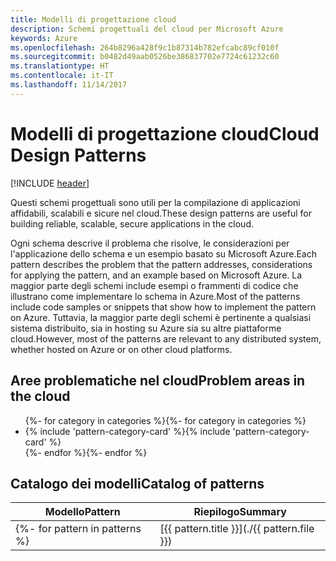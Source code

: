 ```yaml
---
title: Modelli di progettazione cloud
description: Schemi progettuali del cloud per Microsoft Azure
keywords: Azure
ms.openlocfilehash: 264b8296a428f9c1b87314b782efcabc89cf010f
ms.sourcegitcommit: b0482d49aab0526be386837702e7724c61232c60
ms.translationtype: HT
ms.contentlocale: it-IT
ms.lasthandoff: 11/14/2017
---
```

# <a name="cloud-design-patterns"></a><span data-ttu-id="78038-104">Modelli di progettazione cloud</span><span class="sxs-lookup"><span data-stu-id="78038-104">Cloud Design Patterns</span></span>

[!INCLUDE [header](../../_includes/header.md)]

<span data-ttu-id="78038-105">Questi schemi progettuali sono utili per la compilazione di applicazioni affidabili, scalabili e sicure nel cloud.</span><span class="sxs-lookup"><span data-stu-id="78038-105">These design patterns are useful for building reliable, scalable, secure applications in the cloud.</span></span>

<span data-ttu-id="78038-106">Ogni schema descrive il problema che risolve, le considerazioni per l'applicazione dello schema e un esempio basato su Microsoft Azure.</span><span class="sxs-lookup"><span data-stu-id="78038-106">Each pattern describes the problem that the pattern addresses, considerations for applying the pattern, and an example based on Microsoft Azure.</span></span> <span data-ttu-id="78038-107">La maggior parte degli schemi include esempi o frammenti di codice che illustrano come implementare lo schema in Azure.</span><span class="sxs-lookup"><span data-stu-id="78038-107">Most of the patterns include code samples or snippets that show how to implement the pattern on Azure.</span></span> <span data-ttu-id="78038-108">Tuttavia, la maggior parte degli schemi è pertinente a qualsiasi sistema distribuito, sia in hosting su Azure sia su altre piattaforme cloud.</span><span class="sxs-lookup"><span data-stu-id="78038-108">However, most of the patterns are relevant to any distributed system, whether hosted on Azure or on other cloud platforms.</span></span>

## <a name="problem-areas-in-the-cloud"></a><span data-ttu-id="78038-109">Aree problematiche nel cloud</span><span class="sxs-lookup"><span data-stu-id="78038-109">Problem areas in the cloud</span></span>

<ul id="categories" class="panel">
<span data-ttu-id="78038-110">{%- for category in categories %}</span><span class="sxs-lookup"><span data-stu-id="78038-110">{%- for category in categories %}</span></span>
    <li>
    <span data-ttu-id="78038-111">{% include 'pattern-category-card' %}</span><span class="sxs-lookup"><span data-stu-id="78038-111">{% include 'pattern-category-card' %}</span></span>
    </li>
<span data-ttu-id="78038-112">{%- endfor %}</span><span class="sxs-lookup"><span data-stu-id="78038-112">{%- endfor %}</span></span>
</ul>

## <a name="catalog-of-patterns"></a><span data-ttu-id="78038-113">Catalogo dei modelli</span><span class="sxs-lookup"><span data-stu-id="78038-113">Catalog of patterns</span></span>

| <span data-ttu-id="78038-114">Modello</span><span class="sxs-lookup"><span data-stu-id="78038-114">Pattern</span></span> | <span data-ttu-id="78038-115">Riepilogo</span><span class="sxs-lookup"><span data-stu-id="78038-115">Summary</span></span> |
| ------- | ------- |
<span data-ttu-id="78038-116">{%- for pattern in patterns %} | [{{ pattern.title }}](./{{ pattern.file }}) | {{ pattern.description }} | {%- endfor %}</span><span class="sxs-lookup"><span data-stu-id="78038-116">{%- for pattern in patterns %} | [{{ pattern.title }}](./{{ pattern.file }}) | {{ pattern.description }} | {%- endfor %}</span></span>